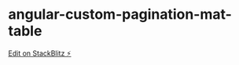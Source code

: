 # angular-custom-pagination-mat-table

[Edit on StackBlitz ⚡️](https://stackblitz.com/edit/angular-custom-pagination-mat-table-x19ouf)